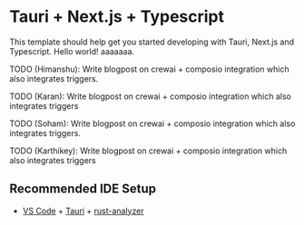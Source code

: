# Tauri + Next.js + Typescript

This template should help get you started developing with Tauri, Next.js and Typescript. Hello world! aaaaaaa.


TODO (Himanshu): Write blogpost on crewai + composio integration which also integrates triggers.

TODO (Karan): Write blogpost on crewai + composio integration which also integrates triggers

TODO (Soham): Write blogpost on crewai + composio integration which also integrates triggers.

TODO (Karthikey): Write blogpost on crewai + composio integration which also integrates triggers

## Recommended IDE Setup

- [VS Code](https://code.visualstudio.com/) + [Tauri](https://marketplace.visualstudio.com/items?itemName=tauri-apps.tauri-vscode) + [rust-analyzer](https://marketplace.visualstudio.com/items?itemName=rust-lang.rust-analyzer)
